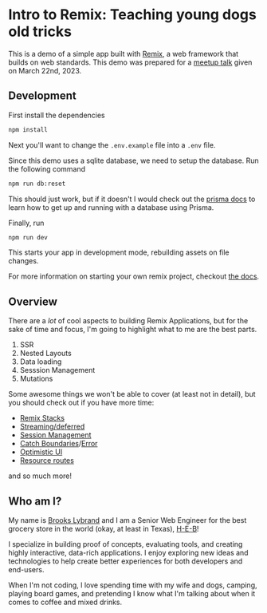 # Intro to Remix: Teaching young dogs old tricks

This is a demo of a simple app built with [Remix](https://remix.run), a web framework that builds on web standards. This demo was prepared for a [meetup talk](https://www.meetup.com/react-atx/events/frbdlryfcfbcc/) given on March 22nd, 2023.

## Development

First install the dependencies

```sh
npm install
```

Next you'll want to change the `.env.example` file into a `.env` file.

Since this demo uses a sqlite database, we need to setup the database. Run the following command

```sh
npm run db:reset
```

This should just work, but if it doesn't I would check out the [prisma docs](https://www.prisma.io/docs/getting-started/quickstart) to learn how to get up and running with a database using Prisma.

Finally, run

```sh
npm run dev
```

This starts your app in development mode, rebuilding assets on file changes.

For more information on starting your own remix project, checkout [the docs](https://remix.run/docs/).

## Overview

There are a _lot_ of cool aspects to building Remix Applications, but for the sake of time and focus, I'm going to highlight what to me are the best parts.

1. SSR
2. Nested Layouts
3. Data loading
4. Sesssion Management
5. Mutations

Some awesome things we won't be able to cover (at least not in detail), but you should check out if you have more time:

- [Remix Stacks](https://remix.run/docs/en/main/pages/stacks)
- [Streaming/deferred](https://remix.run/docs/en/main/guides/streaming#md-streaming)
- [Session Management](https://remix.run/docs/en/main/utils/sessions#using-sessions)
- [Catch Boundaries](https://remix.run/docs/en/main/route/catch-boundary)/[Error](https://remix.run/docs/en/main/route/error-boundary)
- [Optimistic UI](https://remix.run/docs/en/main/guides/optimistic-ui)
- [Resource routes](https://remix.run/docs/en/main/guides/resource-routes)

and so much more!

## Who am I?

My name is [Brooks Lybrand](https://twitter.com/BrooksLybrand) and I am a Senior Web Engineer for the best grocery store in the world (okay, at least in Texas), [H-E-B](https://heb.com)!

I specialize in building proof of concepts, evaluating tools, and creating highly interactive, data-rich applications. I enjoy exploring new ideas and technologies to help create better experiences for both developers and end-users.

When I'm not coding, I love spending time with my wife and dogs, camping, playing board games, and pretending I know what I'm talking about when it comes to coffee and mixed drinks.
